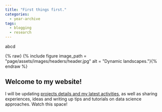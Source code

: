 ```yaml
---
title: "First things first."
categories:
  - year-archive
tags:
  - blogging
  - research
---
```


abcd


{% raw} {% include figure image_path = "page/assets/images/headers/header.jpg" alt = "Dynamic landscapes."}{% endraw %}



## Welcome to my website!

I will be updating [projects details and my latest activities](/research/), as well as sharing experiences, ideas and writing up tips and tutorials on data science approaches. Watch this space!
